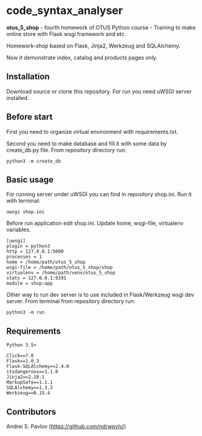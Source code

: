 # code_syntax_analyser

**otus_5_shop** - fourth homework of OTUS Python course - Training to make online store with Flask wsgi framework and etc.

Homework-shop based on Flask, Jinja2, Werkzeug and SQLAlchemy.

Now it demonstrate index, catalog and products pages only. 

## Installation
Download source or clone this repository. For run you need uWSGI server installed.

## Before start
First you need to organize virtual environment with requirements.txt.

Second you need to make database and fill it with some data by create_db.py file. From repository directory run: 
```
python3 -m create_db
```

## Basic usage
For running server under uWSGI you can find in repository shop.ini. Run it with terminal:
```
uwsgi shop.ini
```
Before run application edit shop.ini. Update home, wsgi-file, virtualenv variables. 
```
[uwsgi]
plugin = python3
http = 127.0.0.1:5000
processes = 1
home = /home/path/otus_5_shop
wsgi-file = /home/path/otus_5_shop/shop
virtualenv = /home/path/venv/otus_5_shop
stats = 127.0.0.1:9191
module = shop:app
```

Other way to run dev server is to use included in Flask/Werkzeug wsgi dev server. From terminal from repository directory run:
```
python3 -m run
```


## Requirements
```
Python 3.5+

Click==7.0
Flask==1.0.3
Flask-SQLAlchemy==2.4.0
itsdangerous==1.1.0
Jinja2==2.10.1
MarkupSafe==1.1.1
SQLAlchemy==1.3.3
Werkzeug==0.15.4
```

## Contributors
Andrei S. Pavlov (https://github.com/ndrwpvlv/)
